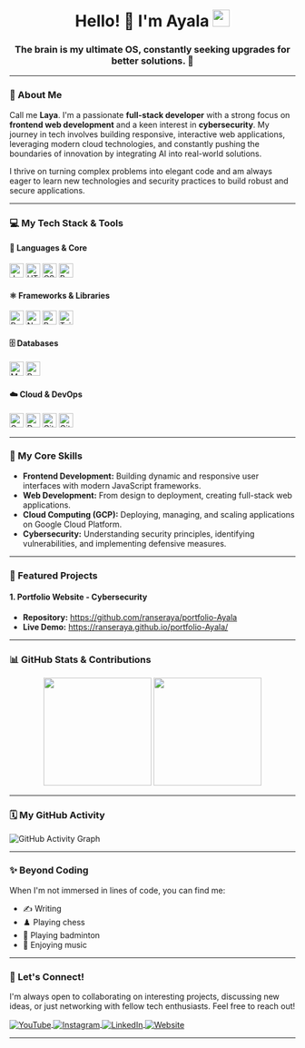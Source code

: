 <h1 align="center">
  Hello! 👋 I'm Ayala
  <img src="https://media.giphy.com/media/hvRJCLFzcasrR4ia7z/giphy.gif" width="30">
</h1>

<h3 align="center">
  The brain is my ultimate OS, constantly seeking upgrades for better solutions. 🧠
</h3>

---

### 🌟 About Me

Call me **Laya**. I'm a passionate **full-stack developer** with a strong focus on **frontend web development** and a keen interest in **cybersecurity**. My journey in tech involves building responsive, interactive web applications, leveraging modern cloud technologies, and constantly pushing the boundaries of innovation by integrating AI into real-world solutions.

I thrive on turning complex problems into elegant code and am always eager to learn new technologies and security practices to build robust and secure applications.

---

### 💻 My Tech Stack & Tools

#### 🚀 Languages & Core

<p align="left">
  <img alt="JavaScript" src="https://img.shields.io/badge/javascript-%23F7DF1E.svg?style=for-the-badge&logo=javascript&logoColor=%23323330" height="25"/>
  <img alt="HTML5" src="https://img.shields.io/badge/html5-%23E34F26.svg?style=for-the-badge&logo=html5&logoColor=white" height="25"/>
  <img alt="CSS3" src="https://img.shields.io/badge/css3-%231572B6.svg?style=for-the-badge&logo=css3&logoColor=white" height="25"/>
  <img alt="Python" src="https://img.shields.io/badge/python-3670A0?style=for-the-badge&logo=python&logoColor=ffdd54" height="25"/>
</p>

#### ⚛️ Frameworks & Libraries

<p align="left">
  <img alt="React" src="https://img.shields.io/badge/react-%2320232a.svg?style=for-the-badge&logo=react&logoColor=%2361DAFB" height="25"/>
  <img alt="Next.js" src="https://img.shields.io/badge/Next.js-%23000000.svg?style=for-the-badge&logo=nextdotjs&logoColor=white" height="25"/>
  <img alt="Redux" src="https://img.shields.io/badge/redux-%23593d88.svg?style=for-the-badge&logo=redux&logoColor=white" height="25"/>
  <img alt="TailwindCSS" src="https://img.shields.io/badge/tailwindcss-%2338B2AC.svg?style=for-the-badge&logo=tailwind-css&logoColor=white" height="25"/>
  </p>

#### 🗄️ Databases

<p align="left">
  <img alt="MySQL" src="https://img.shields.io/badge/mysql-%2300000f.svg?style=for-the-badge&logo=mysql&logoColor=white" height="25"/>
  <img alt="PostgreSQL" src="https://img.shields.io/badge/PostgreSQL-%23316192.svg?style=for-the-badge&logo=postgresql&logoColor=white" height="25"/>
  </p>

#### ☁️ Cloud & DevOps

<p align="left">
  <img alt="Google Cloud" src="https://img.shields.io/badge/Google%20Cloud-%234285F4.svg?style=for-the-badge&logo=google-cloud&logoColor=white" height="25"/>
  <img alt="Docker" src="https://img.shields.io/badge/docker-%230db7ed.svg?style=for-the-badge&logo=docker&logoColor=white" height="25"/>
  <img alt="Git" src="https://img.shields.io/badge/git-%23F05033.svg?style=for-the-badge&logo=git&logoColor=white" height="25"/>
  <img alt="GitHub" src="https://img.shields.io/badge/github-%23121011.svg?style=for-the-badge&logo=github&logoColor=white" height="25"/>
  </p>

---

### 🧠 My Core Skills

* **Frontend Development:** Building dynamic and responsive user interfaces with modern JavaScript frameworks.
* **Web Development:** From design to deployment, creating full-stack web applications.
* **Cloud Computing (GCP):** Deploying, managing, and scaling applications on Google Cloud Platform.
* **Cybersecurity:** Understanding security principles, identifying vulnerabilities, and implementing defensive measures.

---
### 🚀 Featured Projects

#### 1. Portfolio Website - Cybersecurity
* **Repository:** https://github.com/ranseraya/portfolio-Ayala
* **Live Demo:** https://ranseraya.github.io/portfolio-Ayala/

---

### 📊 GitHub Stats & Contributions

<div align="center">
  <img height="190em" src="https://github-readme-stats.vercel.app/api/top-langs/?username=ranseraya&layout=compact&theme=react&cache_seconds=30"/>
  <img height="190em" src="https://github-readme-stats-eight-theta.vercel.app/api?username=ranseraya&show_icons=true&theme=react&include_all_commits=true&count_private=true"/>
</div>

---

### 🗓️ My GitHub Activity

![GitHub Activity Graph](https://github-readme-activity-graph.vercel.app/graph?username=ranseraya&theme=react-dark)

---

### ✨ Beyond Coding

When I'm not immersed in lines of code, you can find me:
* ✍️ Writing
* ♟️ Playing chess
* 🏸 Playing badminton
* 🎵 Enjoying music

---

### 🤝 Let's Connect!

I'm always open to collaborating on interesting projects, discussing new ideas, or just networking with fellow tech enthusiasts. Feel free to reach out!

<p align="left">
<a href="https://www.youtube.com/@ranseraya" target="_blank">
  <img align="center" alt="YouTube" src="https://img.shields.io/badge/YouTube-%23FF0000.svg?style=for-the-badge&logo=YouTube&logoColor=white" />
</a>
<a href="https://www.instagram.com/ranseraya" target="_blank">
  <img align="center" alt="Instagram" src="https://img.shields.io/badge/Instagram-%23E4405F.svg?style=for-the-badge&logo=Instagram&logoColor=white" />
</a>
<a href="https://www.linkedin.com/in/ranseraya" target="_blank">
  <img align="center" alt="LinkedIn" src="https://img.shields.io/badge/LinkedIn-%230077B5.svg?style=for-the-badge&logo=linkedin&logoColor=white" />
</a>
<a href="https://ranseraya.github.io/portfolio-Ayala/" target="_blank">
  <img align="center" alt="Website" src="https://img.shields.io/badge/Website-%23772CE8.svg?style=for-the-badge&logo=web&logoColor=white" />
</a>
</p>

---
